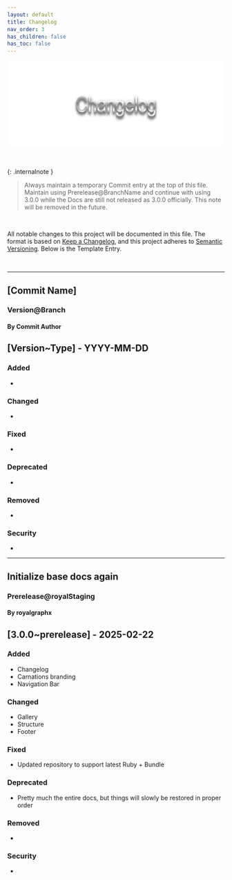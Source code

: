 ```yaml
---
layout: default
title: Changelog
nav_order: 3
has_children: false
has_toc: false
---
```


<p align="center">
  <img width="650" height="200" src="../../assets/Headers/HeaderChangelog.png">
</p>
<br>

{: .internalnote }
> Always maintain a temporary Commit entry at the top of this file.
> Maintain using Prerelease@BranchName and continue with using 3.0.0 while the Docs are still not released as 3.0.0 officially.
> This note will be removed in the future.

<br>

All notable changes to this project will be documented in this file. The format is based on [Keep a Changelog](https://keepachangelog.com/en/1.0.0/), and this project adheres to [Semantic Versioning](https://semver.org/spec/v2.0.0.html). Below is the Template Entry.

<br>

---

## [Commit Name]
### Version@Branch
#### By Commit Author

## [Version~Type] - YYYY-MM-DD

### Added
-

### Changed
-

### Fixed
-

### Deprecated
-

### Removed
-

### Security
-

---

## Initialize base docs again
### Prerelease@royalStaging
#### By royalgraphx

## [3.0.0~prerelease] - 2025-02-22

### Added
- Changelog
- Carnations branding
- Navigation Bar

### Changed
- Gallery
- Structure
- Footer

### Fixed
- Updated repository to support latest Ruby + Bundle

### Deprecated
- Pretty much the entire docs, but things will slowly be restored in proper order

### Removed
-

### Security
-
